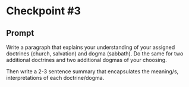 # Checkpoint #3

## Prompt

Write a paragraph that explains your understanding of your assigned doctrines (church, salvation) and dogma (sabbath). Do the same for two additional doctrines and two additional dogmas of your choosing.

Then write a 2-3 sentence summary that encapsulates the meaning/s, interpretations of each doctrine/dogma. 